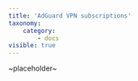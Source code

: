 ```yaml
---
title: 'AdGuard VPN subscriptions'
taxonomy:
    category:
        - docs
visible: true
---
```


~placeholder~